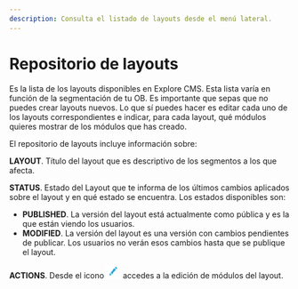 ```yaml
---
description: Consulta el listado de layouts desde el menú lateral.
---
```


# Repositorio de layouts

Es la lista de los layouts disponibles en Explore CMS. Esta lista varía en función de la segmentación de tu OB. Es importante que sepas que no puedes crear layouts nuevos. Lo que sí puedes hacer es editar cada uno de los layouts correspondientes e indicar, para cada layout, qué módulos quieres mostrar de los módulos que has creado.

El repositorio de layouts incluye información sobre:

**LAYOUT**. Título del layout que es descriptivo de los segmentos a los que afecta. 

**STATUS**. Estado del Layout que te informa de los últimos cambios aplicados sobre el layout y en qué estado se encuentra. Los estados disponibles son: 

* **PUBLISHED**. La versión del layout está actualmente como pública y es la que están viendo los usuarios.
* **MODIFIED**. La versión del layout es una versión con cambios pendientes de publicar. Los usuarios no verán esos cambios hasta que se publique el layout. 

**ACTIONS**. Desde el icono ![](../.gitbook/assets/icono_editar.png) accedes a la edición de módulos del layout.



